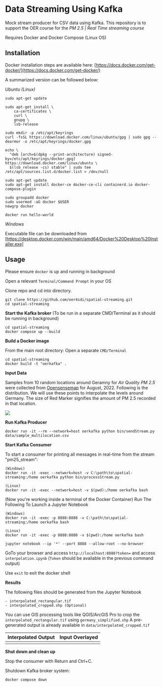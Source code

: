 Data Streaming Using Kafka
============

Mock stream producer for CSV data using Kafka. This repository is to support the OER course for the *PM 2.5 | Real Time streaming course*

Requires Docker and Docker Compose (Linux OS)

Installation
-------------------

Docker installation steps are available here: [https://docs.docker.com/get-docker/](https://docs.docker.com/get-docker/)

A summarized version can be followed below:

*Ubuntu (Linux)*

```
sudo apt-get update

sudo apt-get install \
    ca-certificates \
    curl \
    gnupg \
    lsb-release
    
sudo mkdir -p /etc/apt/keyrings
curl -fsSL https://download.docker.com/linux/ubuntu/gpg | sudo gpg --dearmor -o /etc/apt/keyrings/docker.gpg

echo \
  "deb [arch=$(dpkg --print-architecture) signed-by=/etc/apt/keyrings/docker.gpg] https://download.docker.com/linux/ubuntu \
  $(lsb_release -cs) stable" | sudo tee /etc/apt/sources.list.d/docker.list > /dev/null
  
sudo apt-get update
sudo apt-get install docker-ce docker-ce-cli containerd.io docker-compose-plugin

sudo groupadd docker
sudo usermod -aG docker $USER
newgrp docker

docker run hello-world

```

*Windows*

Executable file can be downloaded from [https://desktop.docker.com/win/main/amd64/Docker%20Desktop%20Installer.exe]


Usage
-------------------

Please ensure `docker` is up and running in background

Open a relevant `Terminal/Command Prompt` in your OS

Clone repo and cd into directory.

```
git clone https://github.com/oer4sdi/spatial-streaming.git
cd spatial-streaming
```

**Start the Kafka broker** (To be run in a separate CMD/Terminal as it should be running in background)

```
cd spatial-streaming
docker compose up --build
```

**Build a Docker image**

From the main root directory:
Open a separate `CMD/Terminal`

```
cd spatial-streaming
docker build -t "oerkafka" .
```

**Input Data**

Samples from 10 random locations around Geramny for *Air Quality PM 2.5* were collected from [Opensensemap](https://opensensemap.org/) for August, 2022. Following is the distribution. We will use these points to interpolate the levels around Germany. The size of Red Marker signifies the amount of PM 2.5 recorded in that location.

<img src="https://github.com/oer4sdi/spatial-streaming/blob/main/img/input_data.png" />

**Run Kafka Producer**

```
docker run -it --rm --network=host oerkafka python bin/sendStream.py data/sample_multilocation.csv
```

**Start Kafka Consumer**

To start a consumer for printing all messages in real-time from the stream "pm25_stream":

```
(Windows)
docker run -it -exec --network=host -v C:\path\to\spatial-streaming:/home oerkafka python bin/processStream.py

(Linux)
docker run -it -exec --network=host -v $(pwd):/home oerkafka bash
```

(Now you're working inside a terminal of the Docker Container)
Run The Following To Launch a Jupyter Notebook


```
(Windows)
docker run -it -exec -p 8888:8888 -v C:\path\to\spatial-streaming:/home oerkafka bash

(Linux)
docker run -it -exec -p 8888:8888 -v $(pwd):/home oerkafka bash

jupyter notebook --ip '*' --port 8888 --allow-root --no-browser
```

GoTo your browser and access `http://localhost:8888?token=` and access `interpolation.ipynb`
(`Token` should be available in the previous command output)

Use `exit` to exit the docker shell

**Results**

The following files should be generated from the Jupyter Notebook
```
- interpolated_rectangular.tif
- interpolated_cropped.shp (Optional)
```

You can use GIS processing tools like QGIS/ArcGIS Pro to crop the `interpolated_rectangular.tif` using `germany_simplified.shp`
A pre-generated output is already available in `data/interpolated_cropped.tif`

| Interpolated Output | Input Overlayed |
| --------------- | --------------- |
|  |  |

**Shut down and clean up**

Stop the consumer with Return and Ctrl+C.

Shutdown Kafka broker system:

```
docker compose down
```
